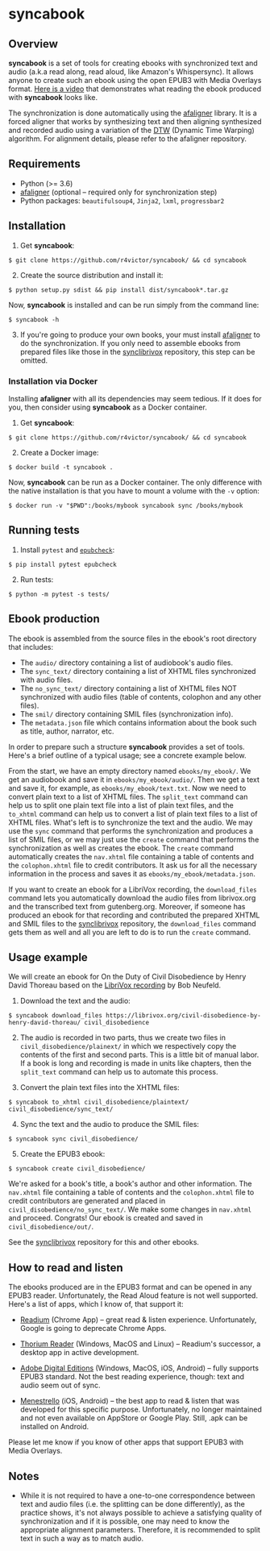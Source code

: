 # syncabook

## Overview

<b>syncabook</b> is a set of tools for creating ebooks with synchronized text and audio (a.k.a read along, read aloud, like Amazon's Whispersync). It allows anyone to create such an ebook using the open EPUB3 with Media Overlays format. [Here is a video](https://www.youtube.com/watch?v=vEHIzX2yAy4) that demonstrates what reading the ebook produced with <b>syncabook</b> looks like.

The synchronization is done automatically using the [afaligner](https://github.com/r4victor/afaligner) library. It is a forced aligner that works by synthesizing text and then aligning synthesized and recorded audio using a variation of the [DTW](https://en.wikipedia.org/wiki/Dynamic_time_warping) (Dynamic Time Warping) algorithm. For alignment details, please refer to the afaligner repository.

## Requirements

* Python (>= 3.6)
* [afaligner](https://github.com/r4victor/afaligner) (optional – required only for synchronization step)
* Python packages: `beautifulsoup4`, `Jinja2`, `lxml`, `progressbar2`

## Installation

1. Get <b>syncabook</b>:
```
$ git clone https://github.com/r4victor/syncabook/ && cd syncabook
```
2. Create the source distribution and install it:
```
$ python setup.py sdist && pip install dist/syncabook*.tar.gz
```

Now, <b>syncabook</b> is installed and can be run simply from the command line:

```
$ syncabook -h
```

3. If you're going to produce your own books, your must install [afaligner](https://github.com/r4victor/afaligner) to do the synchronization. If you only need to assemble ebooks from prepared files like those in the [synclibrivox](https://github.com/r4victor/synclibrivox) repository, this step can be omitted.

### Installation via Docker

Installing <b>afaligner</b> with all its dependencies may seem tedious. If it does for you, then consider using <b>syncabook</b> as a Docker container.

1. Get <b>syncabook</b>:
```
$ git clone https://github.com/r4victor/syncabook/ && cd syncabook
```

2. Create a Docker image:
```
$ docker build -t syncabook .
```

Now, <b>syncabook</b> can be run as a Docker container. The only difference with the native installation is that you have to mount a volume with the `-v` option:

```
$ docker run -v "$PWD":/books/mybook syncabook sync /books/mybook
```

## Running tests

1. Install `pytest` and [`epubcheck`](https://pypi.org/project/epubcheck/):

```
$ pip install pytest epubcheck
```

2. Run tests:

```
$ python -m pytest -s tests/
```


## Ebook production

The ebook is assembled from the source files in the ebook's root directory that includes:

* The `audio/` directory containing a list of audiobook's audio files.
* The `sync_text/` directory containing a list of XHTML files synchronized with audio files.
* The `no_sync_text/` directory containing a list of XHTML files NOT synchronized with audio files (table of contents, colophon and any other files).
* The `smil/` directory containing SMIL files (synchronization info).
* The `metadata.json` file which contains information about the book such as title, author, narrator, etc.

In order to prepare such a structure <b>syncabook</b> provides a set of tools. Here's a brief outline of a typical usage; see a concrete example below.

From the start, we have an empty directory named `ebooks/my_ebook/`. We get an audiobook and save it in `ebooks/my_ebook/audio/`. Then we get a text and save it, for example, as `ebooks/my_ebook/text.txt`. Now we need to convert plain text to a list of XHTML files. The `split_text` command can help us to split one plain text file into a list of plain text files, and the `to_xhtml` command can help us to convert a list of plain text files to a list of XHTML files. What's left is to synchronize the text and the audio. We may use the `sync` command that performs the synchronization and produces a list of SMIL files, or we may just use the `create` command that performs the synchronization as well as creates the ebook. The `create` command automatically creates the `nav.xhtml` file containing a table of contents and the `colophon.xhtml` file to credit contributors. It ask us for all the necessary information in the process and saves it as `ebooks/my_ebook/metadata.json`.

If you want to create an ebook for a LibriVox recording, the `download_files` command lets you automatically download the audio files from librivox.org and the transcribed text from gutenberg.org. Moreover, if someone has produced an ebook for that recording and contributed the prepared XHTML and SMIL files to the 
[synclibrivox](https://github.com/r4victor/synclibrivox) repository, the `download_files` command gets them as well and all you are left to do is to run the `create` command.

## Usage example

We will create an ebook for On the Duty of Civil Disobedience by Henry David Thoreau based on the [LibriVox recording](https://librivox.org/civil-disobedience-by-henry-david-thoreau/) by Bob Neufeld.

1. Download the text and the audio:

```
$ syncabook download_files https://librivox.org/civil-disobedience-by-henry-david-thoreau/ civil_disobedience
```

2. The audio is recorded in two parts, thus we create two files in  `civil_disobedience/plainext/` in which we respectively copy the contents of the first and second parts. This is a little bit of manual labor. If a book is long and recording is made in units like chapters, then the `split_text` command can help us to automate this process.

3. Convert the plain text files into the XHTML files:

```
$ syncabook to_xhtml civil_disobedience/plaintext/ civil_disobedience/sync_text/
```

4. Sync the text and the audio to produce the SMIL files:

```
$ syncabook sync civil_disobedience/
```

5. Create the EPUB3 ebook:

```
$ syncabook create civil_disobedience/
```

We're asked for a book's title, a book's author and other information. The `nav.xhtml` file containing a table of contents and the `colophon.xhtml` file to credit contributors are generated and placed in `civil_disobedience/no_sync_text/`. We make some changes in `nav.xhtml` and proceed. Congrats! Our ebook is created and saved in `civil_disobedience/out/`.

See the [synclibrivox](https://github.com/r4victor/synclibrivox) repository for this and other ebooks.

## How to read and listen

The ebooks produced are in the EPUB3 format and can be opened in any EPUB3 reader. Unfortunately, the Read Aloud feature is not well supported. Here's a list of apps, which I know of, that support it:

* [Readium](https://chrome.google.com/webstore/detail/readium/fepbnnnkkadjhjahcafoaglimekefifl) (Chrome App) – great read & listen experience. Unfortunately, Google is going to deprecate Chrome Apps.

* [Thorium Reader](https://www.edrlab.org/software/thorium-reader/) (Windows, MacOS and Linux) – Readium's successor, a desktop app in active development.

* [Adobe Digital Editions](https://www.adobe.com/la/solutions/ebook/digital-editions/download.html) (Windows, MacOS, iOS, Android) – fully supports EPUB3 standard. Not the best reading experience, though: text and audio seem out of sync.

* [Menestrello](https://github.com/readbeyond/menestrello) (iOS, Android) – the best app to read & listen that was developed for this specific purpose. Unfortunately, no longer maintained and not even available on AppStore or Google Play. Still, .apk can be installed on Android.

Please let me know if you know of other apps that support EPUB3 with Media Overlays.

## Notes

* While it is not required to have a one-to-one correspondence
    between text and audio files (i.e. the splitting can be done differently), as the practice shows, it's not always possible to achieve a satisfying quality of synchronization and if it is possible, one may need to know the appropriate alignment parameters. Therefore, it is recommended to split text in such a way as to match audio.
